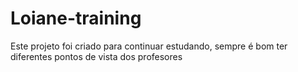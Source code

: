 # Loiane-training
Este projeto foi criado para continuar estudando, sempre é bom ter diferentes pontos de vista dos profesores
